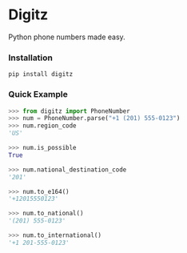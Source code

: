 # Digitz

Python phone numbers made easy.


### Installation
```
pip install digitz
```


### Quick Example
```py
>>> from digitz import PhoneNumber
>>> num = PhoneNumber.parse("+1 (201) 555-0123")
>>> num.region_code
'US'

>>> num.is_possible
True

>>> num.national_destination_code
'201'

>>> num.to_e164()
'+12015550123'

>>> num.to_national()
'(201) 555-0123'

>>> num.to_international()
'+1 201-555-0123'
```

